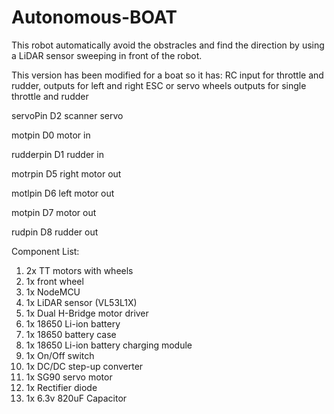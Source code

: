 # Autonomous-BOAT
This robot automatically avoid the obstracles and find the direction by using
  a LiDAR sensor sweeping in front of the robot.
  
This version has been modified for a boat so it has:
RC input for throttle and rudder, 
outputs for left and right ESC or servo wheels 
outputs for single throttle and rudder


servoPin D2     scanner servo

motpin D0       motor in   

rudderpin D1    rudder in
      
motrpin D5     right motor out 

motlpin D6     left motor out

motpin D7      motor out

rudpin D8      rudder out

Component List:
1. 2x TT motors with wheels
2. 1x front wheel
3. 1x NodeMCU
4. 1x LiDAR sensor (VL53L1X)
5. 1x Dual H-Bridge motor driver
6. 1x 18650 Li-ion battery
7. 1x 18650 battery case
8. 1x 18650 Li-ion battery charging module
9. 1x On/Off switch
10. 1x DC/DC step-up converter
11. 1x SG90 servo motor
12. 1x Rectifier diode
13. 1x 6.3v 820uF Capacitor
